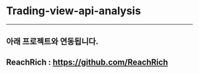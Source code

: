 # Trading-view-api-analysis


----------



## 아래 프로젝트와 연동됩니다.
ReachRich : https://github.com/ReachRich
----------
